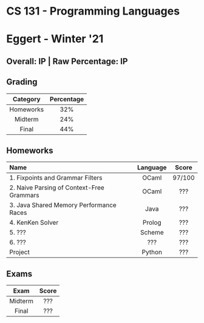 # CS 131 - Programming Languages
# Eggert - Winter '21

## Overall: IP | Raw Percentage: IP

## Grading
| Category | Percentage |
|:---:|:---:|
| Homeworks | 32% |
| Midterm | 24% |
| Final | 44% |

## Homeworks
| Name | Language | Score |
|:---|:---:|:---:|
| 1. Fixpoints and Grammar Filters | OCaml | 97/100 |
| 2. Naive Parsing of Context-Free Grammars | OCaml | ??? |
| 3. Java Shared Memory Performance Races | Java | ??? |
| 4. KenKen Solver | Prolog | ??? |
| 5. ??? | Scheme | ??? |
| 6. ??? | ??? | ??? |
| Project | Python | ??? |

## Exams
| Exam | Score |
|:---:|:---:|
| Midterm | ??? |
| Final | ??? |
